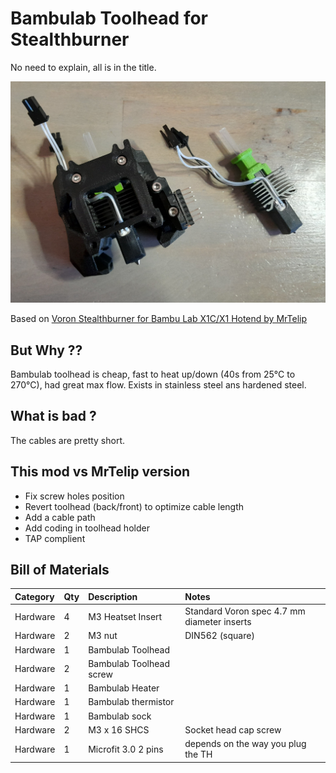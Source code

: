 # Bambulab Toolhead for Stealthburner #
No need to explain, all is in the title.

![BBL_TH](./images/BBL_TH.jpg)

Based on [Voron Stealthburner for Bambu Lab X1C/X1 Hotend by MrTelip](https://www.printables.com/fr/model/323196-voron-stealthburner-for-bambu-lab-x1cx1-hotend)


## But Why ?? ##

Bambulab toolhead is cheap, fast to heat up/down (40s from 25°C to 270°C), had great max flow. Exists in stainless steel ans hardened steel.

## What is bad ? ##

The cables are pretty short.

## This mod vs MrTelip version ##

- Fix screw holes position 
- Revert toolhead (back/front) to optimize cable length 
- Add a cable path
- Add coding in toolhead holder
- TAP complient

## Bill of Materials ##


|Category|Qty|Description|Notes|
|:----|:----|:----|:----|
|Hardware|4|M3 Heatset Insert|Standard Voron spec 4.7 mm diameter inserts|
|Hardware|2|M3 nut|DIN562 (square)|
|Hardware|1|Bambulab Toolhead||
|Hardware|2|Bambulab Toolhead screw||
|Hardware|1|Bambulab Heater||
|Hardware|1|Bambulab thermistor||
|Hardware|1|Bambulab sock||
|Hardware|2|M3 x 16 SHCS|Socket head cap screw|
|Hardware|1|Microfit 3.0 2 pins|depends on the way you plug the TH|

